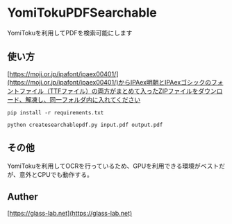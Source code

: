 # YomiTokuPDFSearchable
YomiTokuを利用してPDFを検索可能にします

## 使い方
[https://moji.or.jp/ipafont/ipaex00401/](https://moji.or.jp/ipafont/ipaex00401/)からIPAex明朝とIPAexゴシックのフォントファイル（TTFファイル）の両方がまとめて入ったZIPファイルをダウンロード、解凍し、同一フォルダ内に入れてください
```
pip install -r requirements.txt
```
```
python createsearchablepdf.py input.pdf output.pdf
```

## その他
YomiTokuを利用してOCRを行っているため、GPUを利用できる環境がベストだが、意外とCPUでも動作する。
## Auther
[https://glass-lab.net](https://glass-lab.net)
